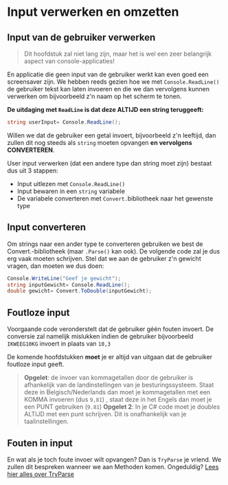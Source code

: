 # Input verwerken en omzetten

## Input van de gebruiker verwerken

> Dit hoofdstuk zal niet lang zijn, maar het is wel een zeer belangrijk aspect van console-applicaties!

En applicatie die geen input van de gebruiker werkt kan even goed een screensaver zijn. We hebben reeds gezien hoe we met `Console.ReadLine()` de gebruiker tekst kan laten invoeren en die we dan vervolgens kunnen verwerken om bijvoorbeeld z'n naam op het scherm te tonen.

**De uitdaging met `ReadLine` is dat deze ALTIJD een string teruggeeft:**

```csharp
string userInput= Console.ReadLine();
```

Willen we dat de gebruiker een getal invoert, bijvoorbeeld z'n leeftijd, dan zullen dit nog steeds als `string` moeten opvangen **en vervolgens CONVERTEREN**.

User input verwerken \(dat een andere type dan string moet zijn\) bestaat dus uit 3 stappen:

* Input uitlezen met `Console.ReadLine()`
* Input bewaren in een `string` variabele
* De variabele converteren met `Convert.`bibliotheek naar het gewenste type

## Input converteren

Om strings naar een ander type te converteren gebruiken we best de Convert.-bibliotheek \(maar `.Parse()` kan ook\). De volgende code zal je dus erg vaak moeten schrijven. Stel dat we aan de gebruiker z'n gewicht vragen, dan moeten we dus doen:

```csharp
Console.WriteLine("Geef je gewicht");
string inputGewicht= Console.ReadLine();
double gewicht= Convert.ToDouble(inputGewicht);
```

## Foutloze input

Voorgaande code veronderstelt dat de gebruiker géén fouten invoert. De conversie zal namelijk mislukken indien de gebruiker bijvoorbeeld `IKWEEG10KG` invoert in plaats van `10,3`

De komende hoofdstukken **moet** je er altijd van uitgaan dat de gebruiker foutloze input geeft.

> **Opgelet**: de invoer van kommagetallen door de gebruiker is afhankelijk van de landinstellingen van je besturingssysteem. Staat deze in Belgisch/Nederlands dan moet je kommagetallen met een KOMMA invoeren \(dus `9,81`\) , staat deze in het Engels dan moet je een PUNT gebruiken \(`9.81`\) **Opgelet 2**: In je C\# code moet je doubles ALTIJD met een punt schrijven. Dit is onafhankelijk van je taalinstellingen.

## Fouten in input

En wat als je toch foute invoer wilt opvangen? Dan is `TryParse` je vriend. We zullen dit bespreken wanneer we aan Methoden komen. Ongeduldig? [Lees hier alles over TryParse](https://www.dotnetperls.com/parse)

